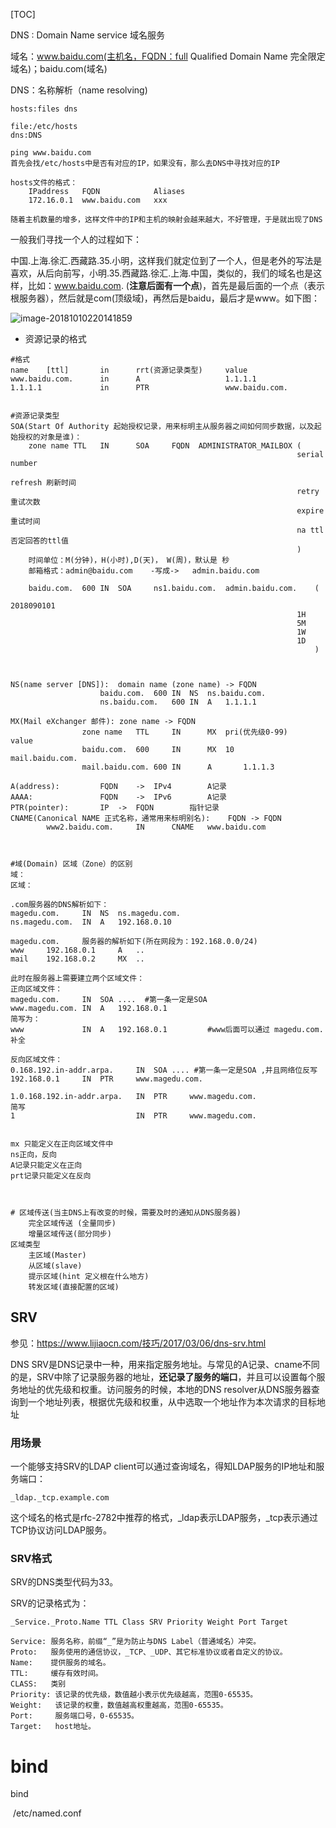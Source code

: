 [TOC]



DNS : Domain Name service 域名服务

域名：www.baidu.com(主机名，FQDN：full Qualified Domain Name 完全限定域名)；baidu.com(域名)

DNS：名称解析（name resolving)



```
hosts:files dns

file:/etc/hosts
dns:DNS

ping www.baidu.com
首先会找/etc/hosts中是否有对应的IP，如果没有，那么去DNS中寻找对应的IP

hosts文件的格式：
	IPaddress 	FQDN			Aliases
	172.16.0.1	www.baidu.com	xxx
	
随着主机数量的增多，这样文件中的IP和主机的映射会越来越大，不好管理，于是就出现了DNS
```



一般我们寻找一个人的过程如下：

中国.上海.徐汇.西藏路.35.小明，这样我们就定位到了一个人，但是老外的写法是喜欢，从后向前写，小明.35.西藏路.徐汇.上海.中国，类似的，我们的域名也是这样，比如：www.baidu.com. (**注意后面有一个点**)，首先是最后面的一个点（表示根服务器），然后就是com(顶级域)，再然后是baidu，最后才是www。如下图：

![image-20181010220141859](https://github.com/chenyansong1/note/blob/master/images/linux/dns/dns-1.png?raw=true)



* 资源记录的格式

```
#格式
name 	[ttl]		in 		rrt(资源记录类型)		value
www.baidu.com.		in		A					1.1.1.1
1.1.1.1				in		PTR					www.baidu.com.


#资源记录类型
SOA(Start Of Authority 起始授权记录，用来标明主从服务器之间如何同步数据，以及起始授权的对象是谁)：
	zone name TTL	IN		SOA		FQDN  ADMINISTRATOR_MAILBOX	(
                                                                serial number
                                                                refresh	刷新时间
                                                                retry	重试次数
                                                                expire	重试时间
                                                                na ttl	否定回答的ttl值
                                                            	)
	时间单位：M(分钟)，H(小时),D(天)， W(周)，默认是 秒
	邮箱格式：admin@baidu.com	-写成->	admin.baidu.com
    
    baidu.com.	600	IN	SOA		ns1.baidu.com.	admin.baidu.com.	(
    															2018090101
    															1H
    															5M
    															1W
    															1D
    																)
	
	
	
NS(name server [DNS]):	domain name (zone name) -> FQDN
					baidu.com.	600	IN	NS	ns.baidu.com.
					ns.baidu.com.	600	IN	A	1.1.1.1
					
MX(Mail eXchanger 邮件): zone name -> FQDN
				zone name 	TTL		IN		MX	pri(优先级0-99)		value
				baidu.com.	600		IN		MX	10			mail.baidu.com.
				mail.baidu.com.	600	IN		A		1.1.1.3
				
A(address):			FQDN	-> 	IPv4		A记录
AAAA:				FQDN	->	IPv6		A记录
PTR(pointer):		IP  -> 	FQDN		指针记录
CNAME(Canonical NAME 正式名称，通常用来标明别名):	FQDN -> FQDN 
		www2.baidu.com.		IN		CNAME	www.baidu.com



#域(Domain) 区域（Zone）的区别
域：
区域：

.com服务器的DNS解析如下：
magedu.com.		IN	NS	ns.magedu.com.
ns.magedu.com.	IN	A	192.168.0.10

magedu.com.		服务器的解析如下(所在网段为：192.168.0.0/24)
www		192.168.0.1		A	..
mail	192.168.0.2		MX	..

此时在服务器上需要建立两个区域文件：
正向区域文件：
magedu.com.		IN	SOA	....  #第一条一定是SOA
www.magedu.com.	IN	A	192.168.0.1	
简写为：
www				IN	A	192.168.0.1			#www后面可以通过 magedu.com. 补全

反向区域文件：
0.168.192.in-addr.arpa.		IN	SOA	.... #第一条一定是SOA ,并且网络位反写
192.168.0.1		IN	PTR		www.magedu.com.

1.0.168.192.in-addr.arpa.	IN	PTR		www.magedu.com.
简写
1							IN	PTR		www.magedu.com.


mx 只能定义在正向区域文件中
ns正向，反向
A记录只能定义在正向
prt记录只能定义在反向



# 区域传送(当主DNS上有改变的时候，需要及时的通知从DNS服务器)
	完全区域传送 (全量同步)
	增量区域传送(部分同步)
区域类型
	主区域(Master)
	从区域(slave)
	提示区域(hint 定义根在什么地方)
	转发区域(直接配置的区域)

```



## SRV

参见：https://www.lijiaocn.com/技巧/2017/03/06/dns-srv.html

DNS SRV是DNS记录中一种，用来指定服务地址。与常见的A记录、cname不同的是，SRV中除了记录服务器的地址，**还记录了服务的端口**，并且可以设置每个服务地址的优先级和权重。访问服务的时候，本地的DNS resolver从DNS服务器查询到一个地址列表，根据优先级和权重，从中选取一个地址作为本次请求的目标地址

### 用场景

一个能够支持SRV的LDAP client可以通过查询域名，得知LDAP服务的IP地址和服务端口：

```
_ldap._tcp.example.com
```

这个域名的格式是rfc-2782中推荐的格式，_ldap表示LDAP服务，_tcp表示通过TCP协议访问LDAP服务。

### SRV格式

SRV的DNS类型代码为33。

SRV的记录格式为：

```
_Service._Proto.Name TTL Class SRV Priority Weight Port Target

Service: 服务名称，前缀“_”是为防止与DNS Label（普通域名）冲突。
Proto:   服务使用的通信协议，_TCP、_UDP、其它标准协议或者自定义的协议。
Name:    提供服务的域名。
TTL:     缓存有效时间。
CLASS:   类别
Priority: 该记录的优先级，数值越小表示优先级越高，范围0-65535。
Weight:   该记录的权重，数值越高权重越高，范围0-65535。     
Port:     服务端口号，0-65535。
Target:   host地址。
```



# bind

bind

​	/etc/named.conf